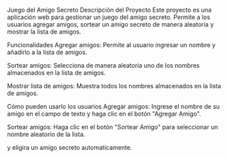 Juego del Amigo Secreto
Descripción del Proyecto
Este proyecto es una aplicación web para gestionar un juego del amigo secreto. Permite a los usuarios agregar amigos, sortear un amigo secreto de manera aleatoria y mostrar la lista de amigos.

Funcionalidades
Agregar amigos: Permite al usuario ingresar un nombre y añadirlo a la lista de amigos.


Sortear amigos: Selecciona de manera aleatoria uno de los nombres almacenados en la lista de amigos.

Mostrar lista de amigos: Muestra todos los nombres almacenados en la lista de amigos.

Cómo pueden usarlo los usuarios
Agregar amigos: Ingrese el nombre de su amigo en el campo de texto y haga clic en el botón "Agregar Amigo".

Sortear amigos: Haga clic en el botón "Sortear Amigo" para seleccionar un nombre aleatorio de la lista.

y eligira un amigo secreto automaticamente.
